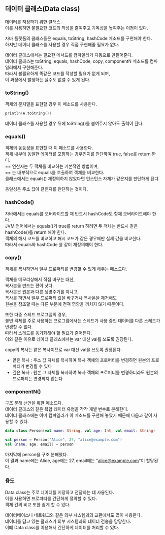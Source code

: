 ## 데이터 클래스(Data class)
데이터를 저장하기 위한 클래스.  
이를 사용하면 불필요한 코드의 작성을 줄여주고 가독성을 높여주는 이점이 있다.    

자바 플랫폼의 클래스들은 equals, toString, hashCode 메소드를 구현해야 한다.  
하지만 데이터 클래스를 사용할 경우 직접 구현해줄 필요가 없다.    

데이터 클래스에서는 필요한 메서드를 컴파일러가 자동으로 만들어준다.  
데이터 클래스는 toString, equals, hashCode, copy, componentN 메소드를 컴파일러에서 구현해준다.  
따라서 불필요하게 똑같은 코드를 작성할 필요가 없게 되며,  
이 과정에서 발생하는 실수도 없앨 수 있게 된다.

### toString()
객체의 문자열을 표현할 경우 이 메소드를 사용한다.  
```Kotlin
println(A.toString())
```
데이터 클래스를 사용할 경우 뒤에 toString()를 붙여주지 않아도 출력이 된다.  
### equals()
객체의 동등성을 표현할 때 이 메소드를 사용한다.  
객체 내부에 동일한 데이터를 포함하는 경우인지를 판단하여 true, false를 return 한다.  
== 연산자는 두 객체를 비교하는 기본적인 방법이며,  
== 는 내부적으로 equals를 호출하여 객체를 비교한다.  
클래스에서는 equals() 재정의하지 않았다면 인스턴스 자체가 같은지를 판단하게 된다.
  
동일성은 주소 값이 같은지를 판단하는 것이다.  

### hashCode()
자바에서는 equals를 오버라이드할 때 반드시 hashCode도 함께 오버라이드해야 한다.   
JVM 언어에서는 equals()가 true를 return 하려면 두 객체는 반드시 같은 hashCode()를 return 해야 한다.  
객체의 해시 코드를 비교하고 해시 코드가 같은 경우에만 실제 값을 비교한다.  
따라서 equals와 hashCode 를 같이 재정의해야 한다.  
  
### copy()
객체를 복사하면서 일부 프로퍼티를 변경할 수 있게 해주는 메소드다.  
  
객체를 메모리상에서 직접 바꾸는 대신,  
복사본을 만드는 편이 낫다.  
복사본은 원본과 다른 생명주기를 지니고,  
복사를 하면서 일부 프로퍼티 값을 바꾸거나 복사본을 제거해도  
원본을 참조할 때는 다른 부분에 전혀 영향을 끼치지 않기 때문이다.  
  
또한 다중 스레드 프로그램의 경우,  
불변 객체를 주로 사용하는 프로그램에서는 스레드가 사용 중인 데이터를 다른 스레드가 변경할 수 없다.  
따라서 스레드를 동기화해야 할 필요가 줄어든다.  
이와 같은 이유로 데이터 클래스에서는 var 대신 val를 쓰도록 권장된다.  
  
copy의 복사는 얕은 복사이므로 var 대신 val을 쓰도록 권장된다. 
  
- 얕은 복사 : 주소 값 자체를 복사하여 복사 객체의 프로퍼티를 변경하면 원본의 프로퍼티가 변경될 수 있다
- 깊은 복사 : 원본 그 자체를 복사하여 복사 객체의 프로퍼티를 변경하더라도 원본의 프로퍼티는 변경되지 않는다 
  
### componentN()
구조 분해 선언을 위한 메소드다.  
데이터 클래스와 같은 복합 데이터 유형을 각각 개별 변수로 분해한다.  
데이터 클래스에는 이미 컴파일러가 이 메소드를 구현해 놓았기 때문에 다음과 같이 사용할 수 있다.  
```Kotlin
data class Person(val name: String, val age: Int, val email: String)
```
```Kotlin
val person = Person("Alice", 27, "alice@example.com")
val (name, age, email) = person
```
마지막에 person을 구조 분해했다.  
이 결과 name에는 Alice, age에는 27, email에는 "alice@example.com"이 할당된다.

### 용도
Data class는 주로 데이터를 저장하고 전달하는 데 사용된다.  
이를 사용하면 프로퍼티를 간단하게 정의할 수 있다.  
객체 간의 비교 또한 쉽게 할 수 있다.  
  
데이터베이스나 네트워크와 같은 외부 시스템과의 교환에서도 많이 사용한다.  
데이터를 담고 있는 클래스가 외부 시스템과의 데이터 전송을 담당한다.  
이떄 Data class를 이용해서 간단하게 데이터를 처리할 수 있다.
